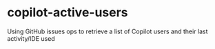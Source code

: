 # copilot-active-users
Using GitHub issues ops to retrieve a list of Copilot users and their last activity/IDE used
